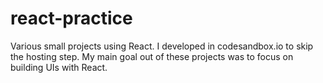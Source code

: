 # react-practice
Various small projects using React.
I developed in codesandbox.io to skip the hosting step.
My main goal out of these projects was to focus on building UIs with React.